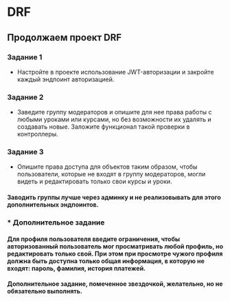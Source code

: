 # DRF

## Продолжаем проект DRF

### Задание 1

* Настройте в проекте использование JWT-авторизации и закройте каждый эндпоинт авторизацией.

### Задание 2

* Заведите группу модераторов и опишите для нее права работы с любыми уроками или курсами, но без возможности их удалять
  и создавать новые. Заложите функционал такой проверки в контроллеры.

### Задание 3

* Опишите права доступа для объектов таким образом, чтобы пользователи, которые не входят в группу модераторов, могли видеть и редактировать только свои курсы и уроки.



#### Заводить группы лучше через админку и не реализовывать для этого дополнительных эндпоинтов.

### * Дополнительное задание

#### Для профиля пользователя введите ограничения, чтобы авторизованный пользователь мог просматривать любой профиль, но редактировать только свой. При этом при просмотре чужого профиля должна быть доступна только общая информация, в которую не входят: пароль, фамилия, история платежей.

#### Дополнительное задание, помеченное звездочкой, желательно, но не обязательно выполнять.